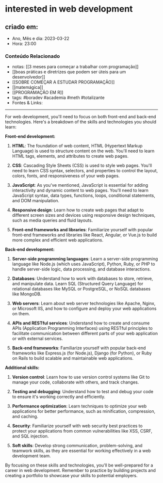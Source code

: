 # interested in web development

## criado em: 
-  Ano, Mês e dia: 2023-03-22
- Hora: 23:00

### Conteúdo Relacionado
- notas: [[3 meses para começar a trabalhar com programação]]
- [[boas práticas e diretrizes que podem ser úteis para um desenvolvedor]]
- [[SOBRE COMEÇAR A ESTUDAR PROGRAMAÇÃO]]
- [[matemágica]]
- [[PROGRAMAÇÃO EM R]]
- tags: #boradev #academia #meth #totalizante 
- Fontes & Links: 
---

For web development, you'll need to focus on both front-end and back-end technologies. Here's a breakdown of the skills and technologies you should learn:

**Front-end development:**

1.  **HTML**: The foundation of web content, HTML (Hypertext Markup Language) is used to structure content on the web. You'll need to learn HTML tags, elements, and attributes to create web pages.
    
2.  **CSS**: Cascading Style Sheets (CSS) is used to style web pages. You'll need to learn CSS syntax, selectors, and properties to control the layout, colors, fonts, and responsiveness of your web pages.
    
3.  **JavaScript**: As you've mentioned, JavaScript is essential for adding interactivity and dynamic content to web pages. You'll need to learn JavaScript syntax, data types, functions, loops, conditional statements, and DOM manipulation.
    
4.  **Responsive design**: Learn how to create web pages that adapt to different screen sizes and devices using responsive design techniques, such as media queries and fluid layouts.
    
5.  **Front-end frameworks and libraries**: Familiarize yourself with popular front-end frameworks and libraries like React, Angular, or Vue.js to build more complex and efficient web applications.
    

**Back-end development:**

1.  **Server-side programming languages**: Learn a server-side programming language like Node.js (which uses JavaScript), Python, Ruby, or PHP to handle server-side logic, data processing, and database interactions.
    
2.  **Databases**: Understand how to work with databases to store, retrieve, and manipulate data. Learn SQL (Structured Query Language) for relational databases like MySQL or PostgreSQL, or NoSQL databases like MongoDB.
    
3.  **Web servers**: Learn about web server technologies like Apache, Nginx, or Microsoft IIS, and how to configure and deploy your web applications on them.
    
4.  **APIs and RESTful services**: Understand how to create and consume APIs (Application Programming Interfaces) using RESTful principles to facilitate communication between different parts of your web application or with external services.
    
5.  **Back-end frameworks**: Familiarize yourself with popular back-end frameworks like Express.js (for Node.js), Django (for Python), or Ruby on Rails to build scalable and maintainable web applications.
    

**Additional skills:**

1.  **Version control**: Learn how to use version control systems like Git to manage your code, collaborate with others, and track changes.
    
2.  **Testing and debugging**: Understand how to test and debug your code to ensure it's working correctly and efficiently.
    
3.  **Performance optimization**: Learn techniques to optimize your web applications for better performance, such as minification, compression, and caching.
    
4.  **Security**: Familiarize yourself with web security best practices to protect your applications from common vulnerabilities like XSS, CSRF, and SQL injection.
    
5.  **Soft skills**: Develop strong communication, problem-solving, and teamwork skills, as they are essential for working effectively in a web development team.
    

By focusing on these skills and technologies, you'll be well-prepared for a career in web development. Remember to practice by building projects and creating a portfolio to showcase your skills to potential employers.